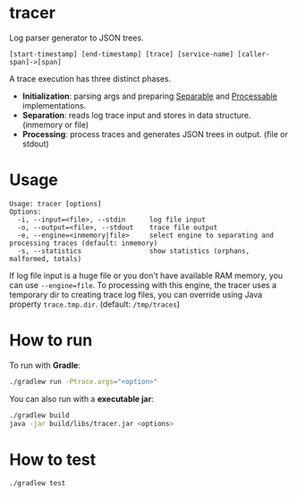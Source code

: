# tracer

Log parser generator to JSON trees.

```
[start-timestamp] [end-timestamp] [trace] [service-name] [caller-span]->[span]
```

A trace execution has three distinct phases.

* **Initialization**: parsing args and preparing [Separable](https://github.com/fmamud/tracer/blob/master/src/main/java/com/simscale/tracer/cmd/separation/Separable.java) and [Processable](https://github.com/fmamud/tracer/blob/master/src/main/java/com/simscale/tracer/cmd/processing/Processable.java) implementations.
* **Separation**: reads log trace input and stores in data structure. (inmemory or file)
* **Processing**: process traces and generates JSON trees in output. (file or stdout)

# Usage

```
Usage: tracer [options]
Options:
  -i, --input=<file>, --stdin      log file input
  -o, --output=<file>, --stdout    trace file output
  -e, --engine=<inmemory|file>     select engine to separating and processing traces (default: inmemory)
  -s, --statistics                 show statistics (orphans, malformed, totals)
```

If log file input is a huge file or you don't have available RAM memory, you can use `--engine=file`. To processing with this engine, the tracer uses a temporary dir to creating trace log files, you can override using Java property `trace.tmp.dir`. (default: `/tmp/traces`)

# How to run

To run with **Gradle**:

```sh
./gradlew run -Ptrace.args="<option>"
```

You can also run with a **executable jar**:

```sh
./gradlew build
java -jar build/libs/tracer.jar <options>
```
# How to test

```sh
./gradlew test
```